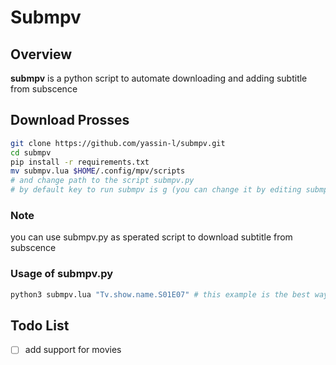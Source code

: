 # Submpv



## Overview 

**submpv** is a python script to automate downloading and adding subtitle from subscence

## Download Prosses

```bash
git clone https://github.com/yassin-l/submpv.git
cd submpv
pip install -r requirements.txt
mv submpv.lua $HOME/.config/mpv/scripts
# and change path to the script submpv.py
# by default key to run submpv is g (you can change it by editing submpv.lua)
```

### Note

you can use submpv.py as sperated script to download subtitle from subscence

### Usage of submpv.py

```bash
python3 submpv.lua "Tv.show.name.S01E07" # this example is the best way to get good resault, with "." rather then spaces
```

## Todo List

- [ ] add support for movies
